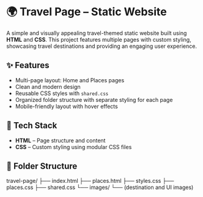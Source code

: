 # 🌍 Travel Page – Static Website

A simple and visually appealing travel-themed static website built using **HTML** and **CSS**. This project features multiple pages with custom styling, showcasing travel destinations and providing an engaging user experience.

## ✨ Features

- Multi-page layout: Home and Places pages  
- Clean and modern design  
- Reusable CSS styles with `shared.css`  
- Organized folder structure with separate styling for each page  
- Mobile-friendly layout with hover effects

## 🔧 Tech Stack

- **HTML** – Page structure and content  
- **CSS** – Custom styling using modular CSS files

## 📁 Folder Structure

travel-page/
├── index.html
├── places.html
├── styles.css
├── places.css
├── shared.css
└── images/
└── (destination and UI images)
